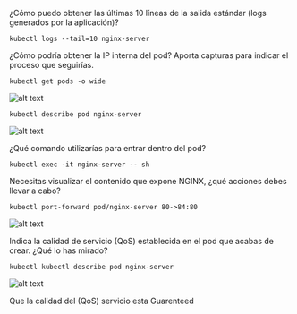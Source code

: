 ¿Cómo puedo obtener las últimas 10 líneas de la salida estándar (logs generados por la aplicación)?

  ```kubectl logs --tail=10 nginx-server```

¿Cómo podría obtener la IP interna del pod? Aporta capturas para indicar el proceso que seguirías.

```kubectl get pods -o wide```

![alt text](images/Imagen1.png)

```kubectl describe pod nginx-server```

![alt text](images/Imagen2.png)

 ¿Qué comando utilizarías para entrar dentro del pod?

 ```kubectl exec -it nginx-server -- sh```

Necesitas visualizar el contenido que expone NGINX, ¿qué acciones 
debes llevar a cabo?

```kubectl port-forward pod/nginx-server 80->84:80```

![alt text](images/Imagen4.png)

Indica la calidad de servicio (QoS) establecida en el pod que acabas de 
crear. ¿Qué lo has mirado?

```kubectl kubectl describe pod nginx-server ```

![alt text](images/Imagen4.png)

Que la calidad del  (QoS) servicio esta Guarenteed
